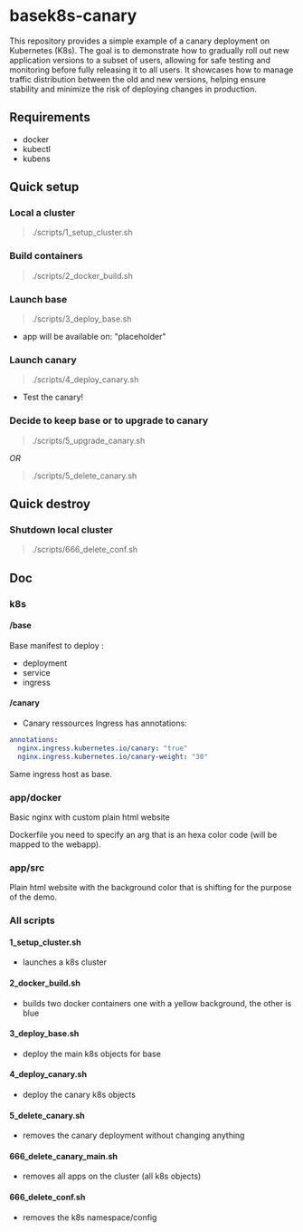 # basek8s-canary

This repository provides a simple example of a canary deployment on Kubernetes (K8s). The goal is to demonstrate how to gradually roll out new application versions to a subset of users, allowing for safe testing and monitoring before fully releasing it to all users. It showcases how to manage traffic distribution between the old and new versions, helping ensure stability and minimize the risk of deploying changes in production.

## Requirements

- docker
- kubectl
- kubens

## Quick setup

### Local a cluster

> ./scripts/1_setup_cluster.sh

### Build containers

> ./scripts/2_docker_build.sh

### Launch base

> ./scripts/3_deploy_base.sh

- app will be available on: "placeholder"

### Launch canary

> ./scripts/4_deploy_canary.sh

- Test the canary!

### Decide to keep base or to upgrade to canary

> ./scripts/5_upgrade_canary.sh

_OR_

> ./scripts/5_delete_canary.sh

## Quick destroy

### Shutdown local cluster

> ./scripts/666_delete_conf.sh

## Doc

### k8s

#### /base

Base manifest to deploy :

- deployment
- service
- ingress

#### /canary

- Canary ressources
  Ingress has annotations:

```yaml
annotations:
  nginx.ingress.kubernetes.io/canary: "true"
  nginx.ingress.kubernetes.io/canary-weight: "30"
```

Same ingress host as base.

### app/docker

Basic nginx with custom plain html website

Dockerfile you need to specify an arg that is an hexa color code (will be mapped to the webapp).

### app/src

Plain html website with the background color that is shifting for the purpose of the demo.

### All scripts

#### 1_setup_cluster.sh

- launches a k8s cluster

#### 2_docker_build.sh

- builds two docker containers one with a yellow background, the other is blue

#### 3_deploy_base.sh

- deploy the main k8s objects for base

#### 4_deploy_canary.sh

- deploy the canary k8s objects

#### 5_delete_canary.sh

- removes the canary deployment without changing anything

#### 666_delete_canary_main.sh

- removes all apps on the cluster (all k8s objects)

#### 666_delete_conf.sh

- removes the k8s namespace/config
